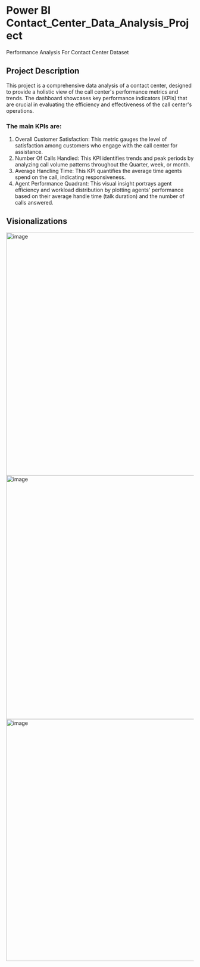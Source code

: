 # Power BI Contact_Center_Data_Analysis_Project
Performance Analysis For Contact Center Dataset 
## Project Description
This project is a comprehensive data analysis of a contact center, designed to provide a holistic view of the call center's performance metrics and trends. The dashboard showcases key performance indicators (KPIs) that are crucial in evaluating the efficiency and effectiveness of the call center's operations.

### The main KPIs are:

1. Overall Customer Satisfaction: This metric gauges the level of satisfaction among customers who engage with the call center for assistance.
2. Number Of Calls Handled: This KPI identifies trends and peak periods by analyzing call volume patterns throughout the Quarter, week, or month.
3. Average Handling Time: This KPI quantifies the average time agents spend on the call, indicating responsiveness.
4. Agent Performance Quadrant: This visual insight portrays agent efficiency and workload distribution by plotting agents' performance based on their average handle time (talk duration) and the number of calls answered.

## Visionalizations 
<img width="651" alt="image" src="https://github.com/Mohamed6899/Contact_Center_Power_BI_Project_Data_Analysis/assets/126211110/06e67da8-d74d-4f63-8d46-829f4e89bd18">

<img width="654" alt="image" src="https://github.com/Mohamed6899/Contact_Center_Power_BI_Project_Data_Analysis/assets/126211110/54c524dc-66a9-4a49-9274-03a7faa7fd4f">

<img width="649" alt="image" src="https://github.com/Mohamed6899/Contact_Center_Power_BI_Project_Data_Analysis/assets/126211110/2a10c229-be0c-49b9-bc46-5ca77b5ddc75">


